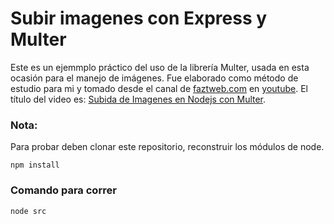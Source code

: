 # Subir imagenes con Express y Multer
Este es un ejemmplo práctico del uso de la librería Multer, usada en esta ocasión para el manejo de imágenes.
Fue elaborado como método de estudio para mi y tomado desde el canal de [faztweb.com](https://www.faztweb.com/) en [youtube](https://www.youtube.com/channel/UCX9NJ471o7Wie1DQe94RVIg).
El título del video es: [Subida de Imagenes en Nodejs con Multer](https://www.youtube.com/watch?v=AbJ-y2vZgBs).

### Nota:
Para probar deben clonar este repositorio, reconstruir los módulos de node.

```
npm install
```

### Comando para correr

```
node src
```